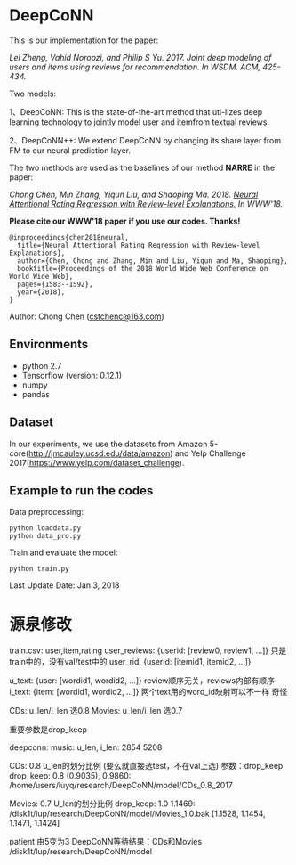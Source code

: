 # DeepCoNN

This is our implementation for the paper:


*Lei Zheng, Vahid Noroozi, and Philip S Yu. 2017. Joint deep modeling of users and items using reviews for recommendation.
In WSDM. ACM, 425-434.*


Two models:

1、DeepCoNN: This is the state-of-the-art method that uti-lizes deep learning technology to jointly model user and itemfrom textual reviews.

2、DeepCoNN++: We extend DeepCoNN by changing its share layer from FM to our neural prediction layer.


The two methods are used as the baselines of our method **NARRE** in the paper:


*Chong Chen, Min Zhang, Yiqun Liu, and Shaoping Ma. 2018. [Neural Attentional Rating Regression with Review-level Explanations.](http://www.thuir.cn/group/~YQLiu/publications/WWW2018_CC.pdf) 
In WWW'18.*

**Please cite our WWW'18 paper if you use our codes. Thanks!**

```
@inproceedings{chen2018neural,
  title={Neural Attentional Rating Regression with Review-level Explanations},
  author={Chen, Chong and Zhang, Min and Liu, Yiqun and Ma, Shaoping},
  booktitle={Proceedings of the 2018 World Wide Web Conference on World Wide Web},
  pages={1583--1592},
  year={2018},
}
```

Author: Chong Chen (cstchenc@163.com)

## Environments

- python 2.7
- Tensorflow (version: 0.12.1)
- numpy
- pandas


## Dataset

In our experiments, we use the datasets from  Amazon 5-core(http://jmcauley.ucsd.edu/data/amazon) and Yelp Challenge 2017(https://www.yelp.com/dataset_challenge).

## Example to run the codes		

Data preprocessing:

```
python loaddata.py	
python data_pro.py
```

Train and evaluate the model:

```
python train.py
```



Last Update Date: Jan 3, 2018



# 源泉修改
train.csv: user,item,rating
user_reviews: {userid: [review0, review1, ...]}  只是train中的，没有val/test中的
user_rid: {userid: [itemid1, itemid2, ...]}


u_text: {user: [wordid1, wordid2, ...]} review顺序无关，reviews内部有顺序
i_text: {item: [wordid1, wordid2, ...]}  两个text用的word_id映射可以不一样 奇怪

CDs: u_len/i_len 选0.8
Movies: u_len/i_len 选0.7

重要参数是drop_keep


deepconn:
music:
u_len, i_len: 2854 5208

CDs: 0.8 u_len的划分比例 (要么就直接选test，不在val上选)
参数：drop_keep
drop_keep: 0.8
(0.9035), 0.9860: /home/users/luyq/research/DeepCoNN/model/CDs_0.8_2017


Movies: 0.7 U_len的划分比例
drop_keep: 1.0
1.1469: /disk1t/lup/research/DeepCoNN/model/Movies_1.0.bak
[1.1528, 1.1454, 1.1471, 1.1424]

patient 由5变为3
DeepCoNN等待结果：CDs和Movies
/disk1t/lup/research/DeepCoNN/model